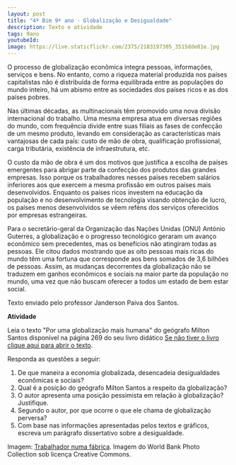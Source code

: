 ```yaml
---
layout: post
title: "4º Bim 9º ano - Globalização e Desigualdade"
description: Texto e atividade
tags: 9ano
youtubeId: 
image: https://live.staticflickr.com/2375/2183197305_3515dde01e.jpg
---
```


O processo de globalização econômica integra pessoas, informações, serviços e bens. No entanto, como a riqueza material produzida nos países capitalistas não é distribuída de forma equilibrada entre as populações do mundo inteiro, há um abismo entre as sociedades dos países ricos e as dos países pobres. 

Nas últimas décadas, as multinacionais têm promovido uma nova divisão internacional do trabalho. Uma mesma empresa atua em diversas regiões do mundo, com frequência divide entre suas filiais as fases de confecção de um mesmo produto, levando em consideração as características mais vantajosas de cada país: custo de mão de obra, qualificação profissional, carga tributária, existência de infraestrutura, etc.

O custo da mão de obra é um dos motivos que justifica a escolha de países emergentes   para abrigar parte da  confecção dos produtos das grandes empresas. Isso porque os trabalhadores nesses países recebem salários inferiores aos que exercem a mesma profissão em outros países mais desenvolvidos. Enquanto os países ricos investem na educação da população e no desenvolvimento de tecnologia visando obtenção de lucro, os países menos desenvolvidos se vêem reféns dos serviços oferecidos por empresas estrangeiras.  

Para o secretário-geral da Organização das Nações Unidas (ONU) António Guterres, a globalização e o progresso tecnológico geraram um avanço econômico sem precedentes, mas os benefícios não atingiram todas as pessoas. Ele citou dados mostrando que as oito pessoas mais ricas do mundo têm uma fortuna que corresponde aos bens somados de 3,6 bilhões de pessoas. Assim, as mudanças decorrentes da globalização não se traduzem em ganhos econômicos e sociais na maior parte da população no mundo, uma vez que não buscam oferecer a todos um estado de bem estar social. 

Texto enviado pelo professor Janderson Paiva dos Santos.     

**Atividade**

Leia o texto "Por uma globalização mais humana" do geógrafo Milton Santos disponível na página 269 do seu livro didático [Se não tiver o livro clique aqui para abrir o texto](https://www1.folha.uol.com.br/folha/publifolha/351805-leia-por-uma-globalizacao-mais-humana-texto-do-geografo-milton-santos.shtml). 

Responda as questões a seguir:

1. De que maneira a economia globalizada,  desencadeia desigualdades econômicas e sociais?
2. Qual é a posição do geógrafo Milton Santos a respeito da globalização?
3. O autor apresenta uma posição pessimista em relação à globalização? Justifique.
4. Segundo o autor, por que ocorre o que ele chama de globalização perversa? 
5. Com base nas informações apresentadas pelos textos e gráficos, escreva um parágrafo dissertativo sobre a desigualdade.
 
Imagem: [Trabalhador numa fábrica](https://search.creativecommons.org/photos/8dfbb7ca-c3f0-40dd-92b0-8b26824a1bce). Imagem do World Bank Photo Collection sob licença Creative Commons.
